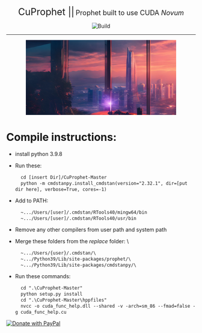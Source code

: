 <center><span style="font-size:25px"> CuProphet ||</span> <span style="font-size:18px">Prophet built to use CUDA <em>Novum</em></span>

![Build](https://github.com/facebook/prophet/workflows/Build/badge.svg)

_____
</center>
<center><img src="file.jpg" alt="prophet" width="400"></center>



# Compile instructions:

* install python 3.9.8
* Run these:

    
        cd [insert Dir]/CuProphet-Master
        python -m cmdstanpy.install_cmdstan(version="2.32.1", dir=[put dir here], verbose=True, cores=-1)
* Add to PATH:
    
        ~.../Users/[user]/.cmdstan/RTools40/mingw64/bin
        ~.../Users/[user]/.cmdstan/RTools40/usr/bin
* Remove any other compilers from user path and system path
* Merge these folders from the *replace* folder: \

        ~.../Users/{user}/.cmdstan/\
        ~.../Python39/Lib/site-packages/prophet/\
        ~.../Python39/Lib/site-packages/cmdstanpy/\
* Run these commands:

        cd ".\CuProphet-Master"
        python setup.py install
        cd ".\CuProphet-Master\hppfiles"
        nvcc -o cuda_func_help.dll --shared -v -arch=sm_86 --fmad=false -g cuda_func_help.cu


[![Donate with PayPal](https://raw.githubusercontent.com/stefan-niedermann/paypal-donate-button/master/paypal-donate-button.png)](https://www.paypal.com/donate?hosted_button_id=9ELH753DDE98Y)
        
